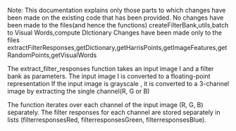 Note: This documentation explains only those parts to which changes have been made on the existing code that has been provided.
No changes have been made to the files(and hence the functions) createFilterBank,utils,batch to Visual Words,compute DIctionary
Changes have been made only to the files extractFilterResponses,getDictionary,getHarrisPoints,getImageFeatures,getRandomPoints,getVisualWords                                         

The extract_filter_responses function takes an input image I and a filter bank as parameters.
The input image I is converted to a floating-point representation
If the input image is grayscale , it is converted to a 3-channel image by extracting the single channel(R, G or B)

The function iterates over each channel of the input image (R, G, B) separately.
The filter responses for each channel are stored separately in lists (filterresponsesRed, filterresponsesGreen, filterresponsesBlue).
